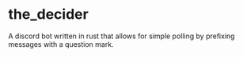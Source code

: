 # the\_decider

A discord bot written in rust that allows for simple polling by prefixing messages with a question mark.
